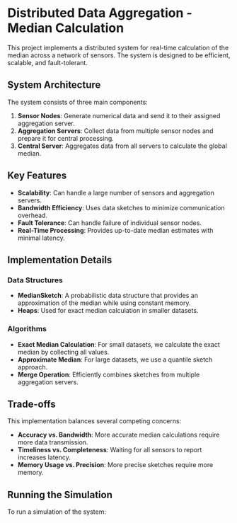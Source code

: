 # Distributed Data Aggregation - Median Calculation

This project implements a distributed system for real-time calculation of the median across a network of sensors. The system is designed to be efficient, scalable, and fault-tolerant.

## System Architecture

The system consists of three main components:

1. **Sensor Nodes**: Generate numerical data and send it to their assigned aggregation server.
2. **Aggregation Servers**: Collect data from multiple sensor nodes and prepare it for central processing.
3. **Central Server**: Aggregates data from all servers to calculate the global median.

## Key Features

- **Scalability**: Can handle a large number of sensors and aggregation servers.
- **Bandwidth Efficiency**: Uses data sketches to minimize communication overhead.
- **Fault Tolerance**: Can handle failure of individual sensor nodes.
- **Real-Time Processing**: Provides up-to-date median estimates with minimal latency.

## Implementation Details

### Data Structures

- **MedianSketch**: A probabilistic data structure that provides an approximation of the median while using constant memory.
- **Heaps**: Used for exact median calculation in smaller datasets.

### Algorithms

- **Exact Median Calculation**: For small datasets, we calculate the exact median by collecting all values.
- **Approximate Median**: For large datasets, we use a quantile sketch approach.
- **Merge Operation**: Efficiently combines sketches from multiple aggregation servers.

## Trade-offs

This implementation balances several competing concerns:

- **Accuracy vs. Bandwidth**: More accurate median calculations require more data transmission.
- **Timeliness vs. Completeness**: Waiting for all sensors to report increases latency.
- **Memory Usage vs. Precision**: More precise sketches require more memory.

## Running the Simulation

To run a simulation of the system:
